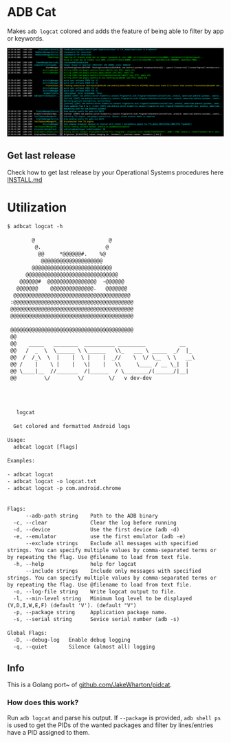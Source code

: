 # ADB Cat

Makes `adb logcat` colored and adds the feature of being able to filter by app or keywords.

![adbcat](images/adbcat.jpg)

## Get last release

Check how to get last release by your Operational Systems procedures here [INSTALL.md](https://github.com/helviojunior/adbcat/blob/main/INSTALL.md)


# Utilization

```
$ adbcat logcat -h

        @                        @
         @.                     @
          @@     *@@@@@@#.    %@
           @@@@@@@@@@@@@@@@@@@@
        @@@@@@@@@@@@@@@@@@@@@@@@@@
      @@@@@@@@@@@@@@@@@@@@@@@@@@@@@@
    @@@@@@#  @@@@@@@@@@@@@@@@  -@@@@@@
   @@@@@@@    @@@@@@@@@@@@@@.   @@@@@@@
  @@@@@@@@@@@@@@@@@@@@@@@@@@@@@@@@@@@@@@
 :@@@@@@@@@@@@@@@@@@@@@@@@@@@@@@@@@@@@@@@
 @@@@@@@@@@@@@@@@@@@@@@@@@@@@@@@@@@@@@@@@
 @@@@@@@@@@@@@@@@@@@@@@@@@@@@@@@@@@@@@@@@

 @@@@@@@@@@@@@@@@@@@@@@@@@@@@@@@@@@@@@@@@
 @@
 @@    _____   ________  __________ _________           __
 @@   /  _  \  \______ \ \______   \\_   ___ \ _____  _/  |_
 @@  /  /_\  \  |    |  \ |    |  _//    \  \/ \__  \ \   __\
 @@ /    |    \ |    |   \|    |   \\     \____ / __ \_|  |
 @@ \____|__  //_______  /|______  / \________/(______/|__|
 @@         \/         \/        \/   v dev-dev




   logcat

  Get colored and formatted Android logs

Usage:
  adbcat logcat [flags]

Examples:

- adbcat logcat
- adbcat logcat -o logcat.txt
- adbcat logcat -p com.android.chrome


Flags:
      --adb-path string    Path to the ADB binary
  -c, --clear              Clear the log before running
  -d, --device             Use the first device (adb -d)
  -e, --emulator           use the first emulator (adb -e)
      --exclude strings    Exclude all messages with specified strings. You can specify multiple values by comma-separated terms or by repeating the flag. Use @filename to load from text file.
  -h, --help               help for logcat
      --include strings    Include only messages with specified strings. You can specify multiple values by comma-separated terms or by repeating the flag. Use @filename to load from text file.
  -o, --log-file string    Write logcat output to file.
  -l, --min-level string   Minimum log level to be displayed (V,D,I,W,E,F) (default 'V'). (default "V")
  -p, --package string     Application package name.
  -s, --serial string      Sevice serial number (adb -s)

Global Flags:
  -D, --debug-log   Enable debug logging
  -q, --quiet       Silence (almost all) logging

```

## Info

This is a Golang port~ of [github.com/JakeWharton/pidcat](https://github.com/JakeWharton/pidcat).

### How does this work?

Run `adb logcat` and parse his output. If `--package` is provided, `adb shell ps` is used to get the PIDs of the wanted packages and filter by lines/entries have a PID assigned to them.


